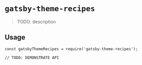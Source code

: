 # `gatsby-theme-recipes`

> TODO: description

## Usage

```
const gatsbyThemeRecipes = require('gatsby-theme-recipes');

// TODO: DEMONSTRATE API
```
